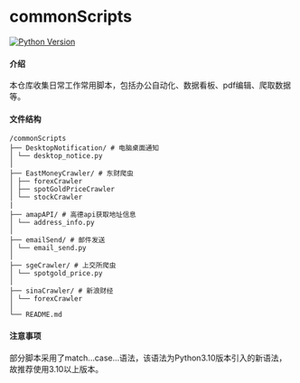 # commonScripts
[![Python Version](https://img.shields.io/badge/python-3.10%2B-blue)](https://www.python.org/)

#### 介绍
本仓库收集日常工作常用脚本，包括办公自动化、数据看板、pdf编辑、爬取数据等。

#### 文件结构
```
/commonScripts
├── DesktopNotification/ # 电脑桌面通知
│ └── desktop_notice.py
│
├── EastMoneyCrawler/ # 东财爬虫
│ ├── forexCrawler
│ ├── spotGoldPriceCrawler
│ └── stockCrawler
|
├── amapAPI/ # 高德api获取地址信息
│ └── address_info.py
│
├── emailSend/ # 邮件发送
│ └── email_send.py
│
├── sgeCrawler/ # 上交所爬虫
│ └── spotgold_price.py
│
├── sinaCrawler/ # 新浪财经
│ └── forexCrawler
│
└── README.md
```

#### 注意事项
部分脚本采用了match...case...语法，该语法为Python3.10版本引入的新语法，故推荐使用3.10以上版本。